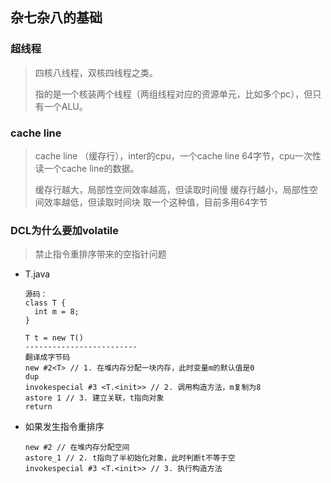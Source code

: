 ## 杂七杂八的基础

### 超线程

> 四核八线程，双核四线程之类。
>
> 指的是一个核装两个线程（两组线程对应的资源单元，比如多个pc），但只有一个ALU。

### cache line

> cache line （缓存行），inter的cpu，一个cache line 64字节，cpu一次性读一个cache line的数据。
>
> 缓存行越大，局部性空间效率越高，但读取时间慢
> 缓存行越小，局部性空间效率越低，但读取时间块
> 取一个这种值，目前多用64字节

### DCL为什么要加volatile

> 禁止指令重排序带来的空指针问题

- T.java

  ```
  源码：
  class T {
  	int m = 8;
  }
  
  T t = new T()
  -------------------------
  翻译成字节码
  new #2<T> // 1. 在堆内存分配一块内存，此时变量m的默认值是0
  dup
  invokespecial #3 <T.<init>> // 2. 调用构造方法，m复制为8
  astore 1 // 3. 建立关联，t指向对象
  return
  ```

- 如果发生指令重排序

  ```
  new #2 // 在堆内存分配空间
  astore_1 // 2. t指向了半初始化对象，此时判断t不等于空
  invokespecial #3 <T.<init>> // 3. 执行构造方法